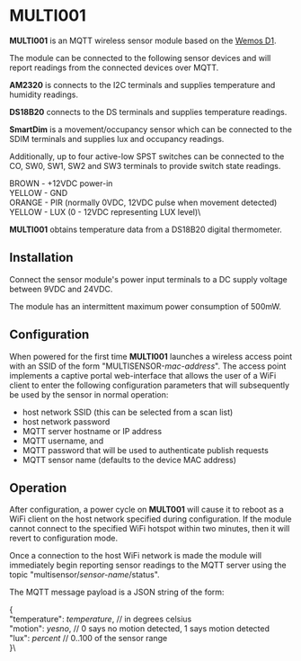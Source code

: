 # MULTI001
 
__MULTI001__ is an MQTT wireless sensor module based on the
[Wemos D1]().

The module can be connected to the following sensor devices and will
report readings from the connected devices over MQTT.

**AM2320** is connects to the I2C terminals and supplies temperature
and humidity readings.

**DS18B20** connects to the DS terminals and supplies temperature
readings.

**SmartDim** is a movement/occupancy sensor which can be connected
to the SDIM terminals and supplies lux and occupancy readings.

Additionally, up to four active-low SPST switches can be connected
to the CO, SW0, SW1, SW2 and SW3 terminals to provide switch state
readings.

BROWN  - +12VDC power-in\
YELLOW - GND\
ORANGE - PIR (normally 0VDC, 12VDC pulse when movement detected)\
YELLOW - LUX (0 - 12VDC representing LUX level)\
 
__MULTI001__ obtains temperature data from a DS18B20 digital thermometer.

## Installation

Connect the sensor module's power input terminals to a DC supply
voltage between 9VDC and 24VDC.

The module has an intermittent maximum power consumption of 500mW.

## Configuration

When powered for the first time __MULTI001__ launches a wireless access
point with an SSID of the form "MULTISENSOR-*mac-address*".
The access point implements a captive portal web-interface that allows
the user of a WiFi client to enter the following configuration parameters
that will subsequently be used by the sensor in normal operation:

* host network SSID (this can be selected from a scan list)
* host network password
* MQTT server hostname or IP address
* MQTT username, and
* MQTT password that will be used to authenticate publish requests
* MQTT sensor name (defaults to the device MAC address)

## Operation

After configuration, a power cycle on __MULT001__ will cause it to
reboot as a WiFi client on the host network specified during
configuration.
If the module cannot connect to the specified WiFi hotspot within two
minutes, then it will revert to configuration mode.

Once a connection to the host WiFi network is made the module will
immediately begin reporting sensor readings to the MQTT server using the
topic "multisensor/*sensor-name*/status".

The MQTT message payload is a JSON string of the form:

{\
  "temperature": *temperature*, // in degrees celsius\
  "motion": *yesno*, // 0 says no motion detected, 1 says motion detected\
  "lux": *percent* // 0..100 of the sensor range\
}\
